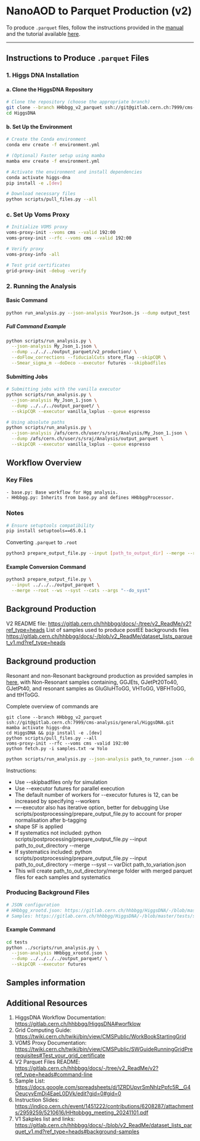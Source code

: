# NanoAOD to Parquet Production (v2)

To produce `.parquet` files, follow the instructions provided in the [manual](https://higgs-dna.readthedocs.io/en/latest/index.html) and the tutorial available [here](https://indico.cern.ch/event/1360961/contributions/5777678/attachments/2788218/4861762/HiggsDNA_tutorial.pdf).

---

## Instructions to Produce `.parquet` Files

### 1. Higgs DNA Installation

#### a. Clone the HiggsDNA Repository
```bash
# Clone the repository (choose the appropriate branch)
git clone --branch HHbbgg_v2_parquet ssh://git@gitlab.cern.ch:7999/cms-analysis/general/HiggsDNA.git
cd HiggsDNA
```
#### b. Set Up the Environment
```bash
# Create the Conda environment
conda env create -f environment.yml

# (Optional) Faster setup using mamba
mamba env create -f environment.yml

# Activate the environment and install dependencies
conda activate higgs-dna
pip install -e .[dev]

# Download necessary files
python scripts/pull_files.py --all
```
### c. Set Up Voms Proxy
```bash
# Initialize VOMS proxy
voms-proxy-init --voms cms --valid 192:00
voms-proxy-init --rfc --voms cms --valid 192:00

# Verify proxy
voms-proxy-info -all

# Test grid certificates
grid-proxy-init -debug -verify
```


### 2. Running the Analysis

#### Basic Command
```bash
python run_analysis.py --json-analysis YourJson.js --dump output_test
```
##### Full Command Example
```bash
python scripts/run_analysis.py \
  --json-analysis My_Json_1.json \
  --dump ../../../output_parquet/v2_production/ \
  --doFlow_corrections --fiducialCuts store_flag --skipCQR \
  --Smear_sigma_m --doDeco --executor futures --skipbadfiles
```
#### Submitting Jobs
```bash
# Submitting jobs with the vanilla executor
python scripts/run_analysis.py \
  --json-analysis My_Json_1.json \
  --dump ../../../output_parquet/ \
  --skipCQR --executor vanilla_lxplus --queue espresso

# Using absolute paths
python scripts/run_analysis.py \
  --json-analysis /afs/cern.ch/user/s/sraj/Analysis/My_Json_1.json \
  --dump /afs/cern.ch/user/s/sraj/Analysis/output_parquet \
  --skipCQR --executor vanilla_lxplus --queue espresso
```

## Workflow Overview

### Key Files
```bash
- base.py: Base workflow for Hgg analysis.
- HHbbgg.py: Inherits from base.py and defines HHbbggProcessor.
```
### Notes
```bash
# Ensure setuptools compatibility
pip install setuptools==65.0.1
```
Converting `.parquet` to `.root`
```bash
python3 prepare_output_file.py --input [path_to_output_dir] --merge --root --ws --syst --cats --args "--do_syst"
```

#### Example Conversion Command
```bash
python3 prepare_output_file.py \
  --input ../../../output_parquet \
  --merge --root --ws --syst --cats --args "--do_syst"
```


## Background Production
V2 README file: https://gitlab.cern.ch/hhbbgg/docs/-/tree/v2_ReadMe/v2?ref_type=heads
List of samples used to produce postEE backgrounds files
https://gitlab.cern.ch/hhbbgg/docs/-/blob/v2_ReadMe/dataset_lists_parquet_v1.md?ref_type=heads

## Background production 
Resonant and non-Resonant background production as provided samples in [here](https://gitlab.cern.ch/hhbbgg/docs/-/blob/v2_ReadMe/dataset_lists_parquet_v1.md?ref_type=heads#background-samples), with Non-Resonant samples containing, GGJEts, GJetPt20To40, GJetPt40, and resonant samples as GluGluHToGG, VHToGG, VBFHToGG, and ttHToGG.

Complete overview of commands are
```text
git clone --branch HHbbgg_v2_parquet ssh://git@gitlab.cern.ch:7999/cms-analysis/general/HiggsDNA.git
mamba activate higgs-dna
cd HiggsDNA && pip install -e .[dev]
python scripts/pull_files.py --all
voms-proxy-init --rfc --voms cms -valid 192:00
python fetch.py -i samples.txt -w Yolo
```
```bash
python scripts/run_analysis.py --json-analysis path_to_runner.json --dump path_to_out_directory --doFlow_corrections --fiducialCuts store_flag --skipCQR --Smear_sigma_m --doDeco --executor futures --skipbadfiles
```
Instructions:
* Use --skipbadfiles only for simulation
* Use --executor futures for parallel execution
* The default number of workers for --executor futures is 12, can be increased by specifying --workers <num>
*  —-executor also has iterative option, better for debugging
Use scripts/postprocessing/prepare_output_file.py to account for proper normalisation after b-tagging
* shape SF is applied
* If systematics not included:
python scripts/postprocessing/prepare_output_file.py --input path_to_out_directory --merge
* If systematics included:
python scripts/postprocessing/prepare_output_file.py --input path_to_out_directory --merge --syst -- varDict path_to_variation.json
* This will create path_to_out_directory/merge folder with merged parquet files for each samples and systematics

### Producing Background Files
```bash
# JSON configuration
# HHbbgg_xrootd.json: https://gitlab.cern.ch/hhbbgg/HiggsDNA/-/blob/master/tests/HHbbgg_xrootd.json
# Samples: https://gitlab.cern.ch/hhbbgg/HiggsDNA/-/blob/master/tests/samples_v12_HHbbgg_xrootd.json
```
#### Example Command
```bash
cd tests
python ../scripts/run_analysis.py \
  --json-analysis HHbbgg_xrootd.json \
  --dump ../../../../output_parquet/ \
  --skipCQR --executor futures
```
## Samples information

## Additional Resources
1. HiggsDNA Workflow Documentation: https://gitlab.cern.ch/hhbbgg/HiggsDNA#worfklow
2. Grid Computing Guide: https://twiki.cern.ch/twiki/bin/view/CMSPublic/WorkBookStartingGrid
3. VOMS Proxy Documentation: https://twiki.cern.ch/twiki/bin/view/CMSPublic/SWGuideRunningGridPrerequisites#Test_your_grid_certificate
4. V2 Parquet Files README: https://gitlab.cern.ch/hhbbgg/docs/-/tree/v2_ReadMe/v2?ref_type=heads#command-line
5. Sample List: https://docs.google.com/spreadsheets/d/1ZRDUpvrSmNhIzPpfc5R__G4OeucyvEmDi4EaeL0DVk/edit?gid=0#gid=0
6. Instruction Slides: https://indico.cern.ch/event/1451222/contributions/6208287/attachments/2959259/5210616/HHtobbgg_meeting_20241101.pdf
7. V1 Sakples list and links: https://gitlab.cern.ch/hhbbgg/docs/-/blob/v2_ReadMe/dataset_lists_parquet_v1.md?ref_type=heads#background-samples
